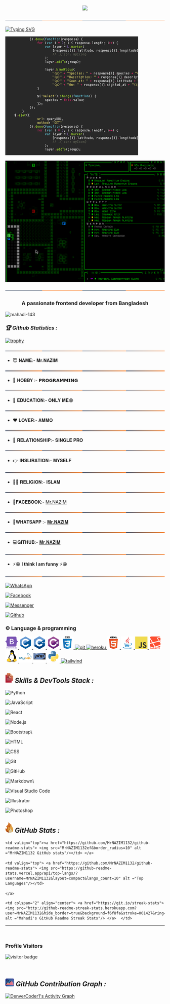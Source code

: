 










 

<h3 align="center">

  

  <p align="center"><img src="https://img.shields.io/badge/WLCM%20TO -MR. NAYAN PROFILE-green?colorA=%23ff0000&colorB=%23017e40&style=flat-square">  

  

</h3>

<img align="center" alt="line" src="https://github.com/DalpatRathore/dalpatrathore/blob/main/assets/images/line-1.svg">

 

[![Typing SVG](https://readme-typing-svg.herokuapp.com?font=Neuton&size=25&color=30FF40&background=000000&center=true&vCenter=true&width=360&height=60&lines=Hello+World%2C+I'm+Mr.NAZIM+Here+🤙;𝙸𝚃'𝚜+𝙽𝙾𝚃+𝙰+𝙹𝚄𝚂𝚃+𝙽𝙰𝙼𝙴+𝙱𝚁𝙾+🥱;𝙸𝚃'𝚜+𝙰+𝙱𝚁𝙰𝙽𝙳+🔥;Respect+Mr.NAZIM+🥀;Today+I+Will+Tell+You+😇;Please+Follow+My+GitHub+🙏;Thanks+My+All+Friend+🤙+🥰)](https://git.io/typing-svg)

<img src="https://github.com/MRVIVEK-CODER/Decompiler/blob/main/106824690-8dd73a00-66ad-11eb-89e2-53e13ac6f594.gif" alt="" border="0" />

![Alt text](https://github.com/MRVIVEK-CODER/MRVIVEK-CODER/raw/main/md7Oqrf.gif)

<img align="center" alt="line" src="https://github.com/DalpatRathore/dalpatrathore/blob/main/assets/images/line-1.svg">

 

<h3 align="center">A passionate frontend developer from Bangladesh</h3>

 

<p align="left"> <img src="https://komarev.com/ghpvc/?username=MR-NAYAN-404&label=Profile%20views&color=eb4d3d&style=flat-square" alt="mahadi-143" /> </p>

</i></b></h3>

 

<h3><b><i>🏆 Github Statistics :</i></b></h3>

<a href="https://github.com/MrNAZIM1132"><img title="trophy" src="https://github-profile-trophy.vercel.app/?username=MrNAZIM1132&theme=monokai"></a>

 

 

<img align="center" alt="line" src="https://github.com/DalpatRathore/dalpatrathore/blob/main/assets/images/line-2.svg">

 

- 😇 𝐍𝐀𝐌𝐄:- 𝐌𝐫.𝐍𝐀𝐙𝐈𝐌

 

<img align="center" alt="line" src="https://github.com/DalpatRathore/dalpatrathore/blob/main/assets/images/line-2.svg">

 

- 🤨 𝐇𝐎𝐁𝐁𝐘 :- 𝗣𝗥𝗢𝗚𝗥𝗔𝗠𝗠𝗜𝗡𝗚

 

<img align="center" alt="line" src="https://github.com/DalpatRathore/dalpatrathore/blob/main/assets/images/line-2.svg">

 

- 📕 𝐄𝐃𝐔𝐂𝐀𝐓𝐈𝐎𝐍:- 𝐎𝐍𝐋𝐘 𝐌𝐄😁

 

<img align="center" alt="line" src="https://github.com/DalpatRathore/dalpatrathore/blob/main/assets/images/line-2.svg">

 

- ❤ 𝐋𝐎𝐕𝐄𝐑:- 𝐀𝐌𝐌𝐎

 

<img align="center" alt="line" src="https://github.com/DalpatRathore/dalpatrathore/blob/main/assets/images/line-2.svg">

- 🖤 𝐑𝐄𝐋𝐀𝐓𝐈𝐎𝐍𝐒𝐇𝐈𝐏:- 𝐒𝐈𝐍𝐆𝐋𝐄 𝐏𝐑𝐎

<img align="center" alt="line" src="https://github.com/DalpatRathore/dalpatrathore/blob/main/assets/images/line-2.svg">

 

- 👉 𝐈𝐍𝐒𝐋𝐈𝐑𝐀𝐓𝐈𝐎𝐍:- 𝐌𝐘𝐒𝐄𝐋𝐅

 

<img align="center" alt="line" src="https://github.com/DalpatRathore/dalpatrathore/blob/main/assets/images/line-2.svg">

 

- 🤲🏻 𝐑𝐄𝐋𝐈𝐆𝐈𝐎𝐍:- 𝐈𝐒𝐋𝐀𝐌

 

<img align="center" alt="line" src="https://github.com/DalpatRathore/dalpatrathore/blob/main/assets/images/line-2.svg">

 

- 📱𝐅𝐀𝐂𝐄𝐁𝐎𝐎𝐊:- [Mr.NAZIM](https://www.facebook.com/Mr.NAZIM) 

 

<img align="center" alt="line" src="https://github.com/DalpatRathore/dalpatrathore/blob/main/assets/images/line-2.svg">

 

- 📱𝐖𝐇𝐀𝐓𝐒𝐀𝐏𝐏 :- [𝐌𝐫.𝐍𝐀𝐙𝐈𝐌](https://wa.me/+8801908103929)

 

<img align="center" alt="line" src="https://github.com/DalpatRathore/dalpatrathore/blob/main/assets/images/line-2.svg">

 

- 💻𝐆𝐈𝐓𝐇𝐔𝐁:- [𝐌𝐫.𝐍𝐀𝐙𝐈𝐌](https://github.com/MrNAZIM1132) 

<img align="center" alt="line" src="https://github.com/DalpatRathore/dalpatrathore/blob/main/assets/images/line-2.svg">

 

- ⚡😁 **I think I am funny** ⚡😁

 

<img align="center" alt="line" src="https://github.com/DalpatRathore/dalpatrathore/blob/main/assets/images/line-2.svg">

 

 

[![WhatsApp](https://img.shields.io/badge/WhatsApp-green?style=for-the-badge&logo=whatsapp)](https://wa.me/+8801908103929)

[![Facebook](https://img.shields.io/badge/Facebook-green?style=for-the-badge&logo=facebook)](https://www.facebook.com/Mr.NAZIM)

[![Messenger](https://img.shields.io/badge/Chat-Messenger-blue?style=for-the-badge&logo=messenger)](https://m.me/Mr.NAZIM)

[![Github](https://img.shields.io/badge/Github-MrDarkYTgreen?style=for-the-badge&logo=github)](https://github.com/MrNAZIM1132)

 

### ⚙️   Language & programming

 

<p align="left"> <a href="https://getbootstrap.com" target="_blank"> <img src="https://raw.githubusercontent.com/devicons/devicon/master/icons/bootstrap/bootstrap-plain-wordmark.svg" alt="bootstrap" width="40" height="40"/> </a> <a href="https://www.cprogramming.com/" target="_blank"> <img src="https://raw.githubusercontent.com/devicons/devicon/master/icons/c/c-original.svg" alt="c" width="40" height="40"/> </a> <a href="https://www.w3schools.com/cpp/" target="_blank"> <img src="https://raw.githubusercontent.com/devicons/devicon/master/icons/cplusplus/cplusplus-original.svg" alt="cplusplus" width="40" height="40"/> </a> <a href="https://www.w3schools.com/cs/" target="_blank"> <img src="https://raw.githubusercontent.com/devicons/devicon/master/icons/csharp/csharp-original.svg" alt="csharp" width="40" height="40"/> </a> <a href="https://www.w3schools.com/css/" target="_blank"> <img src="https://raw.githubusercontent.com/devicons/devicon/master/icons/css3/css3-original-wordmark.svg" alt="css3" width="40" height="40"/> </a> <a href="https://git-scm.com/" target="_blank"> <img src="https://www.vectorlogo.zone/logos/git-scm/git-scm-icon.svg" alt="git" width="40" height="40"/> </a> <a href="https://heroku.com" target="_blank"> <img src="https://www.vectorlogo.zone/logos/heroku/heroku-icon.svg" alt="heroku" width="40" height="40"/> </a> <a href="https://www.w3.org/html/" target="_blank"> <img src="https://raw.githubusercontent.com/devicons/devicon/master/icons/html5/html5-original-wordmark.svg" alt="html5" width="40" height="40"/> </a> <a href="https://www.java.com" target="_blank"> <img src="https://raw.githubusercontent.com/devicons/devicon/master/icons/java/java-original.svg" alt="java" width="40" height="40"/> </a> <a href="https://developer.mozilla.org/en-US/docs/Web/JavaScript" target="_blank"> <img src="https://raw.githubusercontent.com/devicons/devicon/master/icons/javascript/javascript-original.svg" alt="javascript" width="40" height="40"/> </a> <a href="https://laravel.com/" target="_blank"> <img src="https://raw.githubusercontent.com/devicons/devicon/master/icons/laravel/laravel-plain-wordmark.svg" alt="laravel" width="40" height="40"/> </a> <a href="https://www.linux.org/" target="_blank"> <img src="https://raw.githubusercontent.com/devicons/devicon/master/icons/linux/linux-original.svg" alt="linux" width="40" height="40"/> </a> <a href="https://www.mysql.com/" target="_blank"> <img src="https://raw.githubusercontent.com/devicons/devicon/master/icons/mysql/mysql-original-wordmark.svg" alt="mysql" width="40" height="40"/> </a> <a href="https://www.php.net" target="_blank"> <img src="https://raw.githubusercontent.com/devicons/devicon/master/icons/php/php-original.svg" alt="php" width="40" height="40"/> </a> <a href="https://www.python.org" target="_blank"> <img src="https://raw.githubusercontent.com/devicons/devicon/master/icons/python/python-original.svg" alt="python" width="40" height="40"/> </a> <a href="https://tailwindcss.com/" target="_blank"> <img src="https://www.vectorlogo.zone/logos/tailwindcss/tailwindcss-icon.svg" alt="tailwind" width="40" height="40"/> </a> </p>

 

<h2><img width="25" src="https://github.com/DalpatRathore/dalpatrathore/blob/main/assets/icons/icon-skills.png" /><i> Skills & DevTools Stack :</i></h2>

 

![Python](https://img.shields.io/badge/-Python-05122A?style=flat&logo=python) 

![JavaScript](https://img.shields.io/badge/-JavaScript-05122A?style=flat&logo=javascript) 

![React](https://img.shields.io/badge/-React-05122A?style=flat&logo=react) 

![Node.js](https://img.shields.io/badge/-Node.js-05122A?style=flat&logo=node.js) 

![Bootstrap](https://img.shields.io/badge/-Bootstrap-05122A?style=flat&logo=bootstrap&logoColor=563D7C)\

![HTML](https://img.shields.io/badge/-HTML-05122A?style=flat&logo=HTML5) 

![CSS](https://img.shields.io/badge/-CSS-05122A?style=flat&logo=CSS3&logoColor=1572B6) 

![Git](https://img.shields.io/badge/-Git-05122A?style=flat&logo=git) 

![GitHub](https://img.shields.io/badge/-GitHub-05122A?style=flat&logo=github) 

![Markdown](https://img.shields.io/badge/-Markdown-05122A?style=flat&logo=nazimdown)\

![Visual Studio Code](https://img.shields.io/badge/-Visual%20Studio%20Code-05122A?style=flat&logo=visual-studio-code&logoColor=007ACC) 

![Illustrator](https://img.shields.io/badge/-Illustrator-05122A?style=flat&logo=adobe-illustrator) 

![Photoshop](https://img.shields.io/badge/-Photoshop-05122A?style=flat&logo=adobe-photoshop) 

<h2> <img width="25" src="https://github.com/DalpatRathore/dalpatrathore/blob/main/assets/icons/icon-stats.png" /><i> GitHub Stats :</i></h2>

 

<table border="1">

  <tr>

    <td valign="top"><a href="https://github.com/MrNAZIM1132/github-readme-stats"> <img src="MrNAZIM1132ef&border_radius=10" alt ="MrNAZIM1132 GitHub stats"/></td> </a>

    <td valign="top"> <a href="https://github.com/MrNAZIM1132/github-readme-stats"> <img src="https://github-readme-stats.vercel.app/api/top-langs/?username=MrNAZIM1132&layout=compact&langs_count=10" alt ="Top Languages"/></td>

    </a>

  </tr>

   <tr>

    <td colspan="2" align="center"> <a href="https://git.io/streak-stats"> <img src="http://github-readme-streak-stats.herokuapp.com?user=MrNAZIM1132&hide_border=true&background=f6f8fa&stroke=001427&ring=e36414&fire=e36414&currStreakNum=03045e&sideNums=03045e&currStreakLabel=03045e&sideLabels=240046&dates=fb5607&date_format=j%20M%5B%20Y%5D" alt ="Mahadi's GitHub Readme Streak Stats"/> </a>  </td> 

    

  </tr>

</table>

<br>

 

### Profile Visitors

 

![visitor badge](https://visitor-badge.glitch.me/badge?page_id=MrNAZIM1132.visitor-badge&left_color=blue&right_color=yellow)

<br />

 

<h2><img width="28" src="https://github.com/DalpatRathore/dalpatrathore/blob/main/assets/icons/icon-graph.png" /><i> GitHub Contribution Graph :</i></h2>

 

<!-- https://github.com/ashutosh00710/github-readme-activity-graph -->

<a href="https://github.com/MrNAZIM1132/github-readme-activity-graph"><img alt="DenverCoder1's Activity Graph" src="https://denvercoder1-activity-graph.herokuapp.com/graph/?username=MrNAZIM1132&bg_color=1F222E&color=F8D866&line=F85D7F&point=FFFFFF&hide_border=true" /></a>

 


